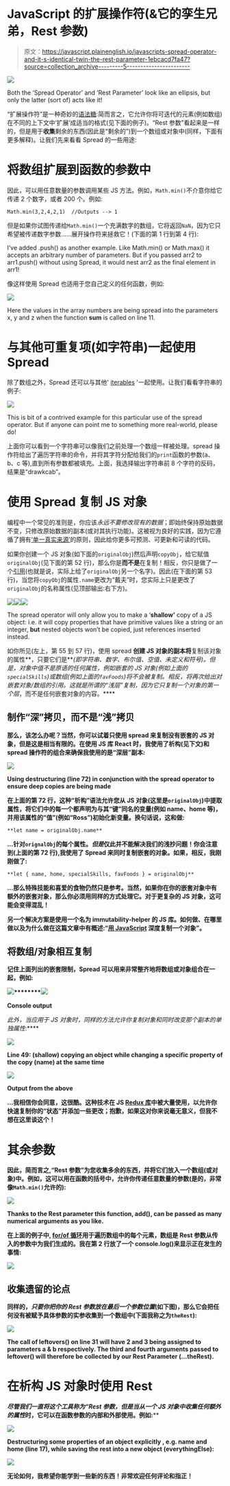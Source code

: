 # JavaScript 的扩展操作符(&它的孪生兄弟，Rest 参数)

> 原文：<https://javascript.plainenglish.io/javascripts-spread-operator-and-it-s-identical-twin-the-rest-parameter-1ebcacd7fa47?source=collection_archive---------5----------------------->

![](img/2323dc6afdb3e72fe1bf14cb190a4739.png)

Both the ‘Spread Operator’ and ’Rest Parameter’ look like an ellipsis, but only the latter (sort of) acts like it!

“扩展操作符”是一种奇妙的[语法糖](https://en.wikipedia.org/wiki/Syntactic_sugar):简而言之，它允许你将可迭代的元素(例如数组)在不同的上下文中‘扩展’成适当的格式(见下面的例子)。“Rest 参数”看起来是一样的，但是用于**收集**剩余的东西(因此是“剩余的”)到一个数组或对象中(同样，下面有更多解释)。让我们先来看看 Spread 的一些用途:

# 将数组扩展到函数的参数中

因此，可以用任意数量的参数调用某些 JS 方法。例如，`Math.min()`不介意你给它传递 2 个数字，或者 200 个。例如:

```
Math.min(3,2,4,2,1)  //Outputs --> 1
```

但是如果你试图传递给`Math.min()`一个充满数字的数组，它将返回`NaN`，因为它只希望被传递数字参数……展开操作符来拯救它！(下面的第 1 行到第 4 行):

I’ve added .push() as another example. Like Math.min() or Math.max() it accepts an arbitrary number of parameters. But if you passed arr2 to arr1.push() without using Spread, it would nest arr2 as the final element in arr1!

像这样使用 Spread 也适用于您自己定义的任何函数，例如:

![](img/1008af01091135e25abadedd0169f91e.png)

Here the values in the array numbers are being spread into the parameters x, y and z when the function **sum** is called on line 11.

# 与其他可重复项(如字符串)一起使用 Spread

除了数组之外，Spread 还可以与其他' [iterables](https://javascript.info/iterable) '一起使用。让我们看看字符串的例子:

![](img/1ddb51d705ea2f38f145e9b32ee1bdf4.png)

This is bit of a contrived example for this particular use of the spread operator. But if anyone can point me to something more real-world, please do!

上面你可以看到一个字符串可以像我们之前处理一个数组一样被处理。spread 操作符给出了遍历字符串的命令，并将其字符分配给我们的`print`函数的参数(a、b、c 等),直到所有参数都被填充。上面，我选择输出字符串前 8 个字符的反码，结果是“drawkcab”。

# 使用 Spread 复制 JS 对象

编程中一个常见的准则是，你应该*永远不要修改现有的数据*；即始终保持原始数据不变，只修改原始数据的副本(或对其执行功能)。这被视为良好的实践，因为它遵循了拥有[‘单一真实来源’](https://en.wikipedia.org/wiki/Single_source_of_truth)的原则，因此给你更多可预测、可更新和可读的代码。

如果你创建一个 JS 对象(如下面的`originalObj`)然后声明`copyObj`，给它赋值`originalObj`(见下面的第 52 行)，那么你是**而不是**在复制！相反，你只是做了一个[引用](https://codeburst.io/explaining-value-vs-reference-in-javascript-647a975e12a0)(也就是说，实际上给了`originalObj`另一个名字)。因此(在下面的第 53 行)，当您将`copyObj`的属性`.name`更改为“戴夫”时，您实际上只是更改了`originalObj`的名称属性(见顶部输出:右下方)。

![](img/be00b61205b8b3406bbda4209344361a.png)![](img/b773e6c89d289e153c09d8b25537f9e1.png)![](img/ff925fffb770405c0ae25456b0058446.png)

The spread operator will only allow you to make a ‘**shallow’** copy of a JS object: i.e. it will copy properties that have primitive values like a string or an integer, **but** nested objects won’t be copied, just references inserted instead.

如你所见(左上，第 55 到 57 行)，使用 spread **创建 JS 对象的副本将**复制该对象的属性**，只要它们是**[](https://codeburst.io/javascript-essentials-types-data-structures-3ac039f9877b)****(即字符串、数字、布尔值、空值、未定义和符号)。但是，对象中值不是原语的任何属性，例如*嵌套的* JS 对象(例如上面的`specialSkills`)或数组(例如上面的`favFoods`)将不会被复制。相反，将再次给出对嵌套对象/数组的引用。这就是所谓的“浅层”复制，因为它只复制一个对象的第一个*层*，而不是任何嵌套对象的内容。****

## ****制作“深”拷贝，而不是“浅”拷贝****

****那么，该怎么办呢？当然，你可以试着只使用 spread 来复制没有嵌套的 JS 对象，但是这是相当有限的。在使用 JS 库 React 时，我使用了析构(见下文)和 spread 操作符的组合来确保我使用的是“深层”副本:****

****![](img/de9b27e6793e0223e4d0f9c4f7c07912.png)****

****Using destructuring (line 72) in conjunction with the spread operator to ensure deep copies are being made****

****在上面的第 72 行，这种“析构”语法允许您从 JS 对象(这里是`originalObj`)中提取属性，将它们中的每一个都声明为与其“键”同名的变量(例如 name、home 等)，并用该属性的“值”(例如“Ross”)初始化新变量。换句话说，这和做:****

```
**let name = originalObj.name**
```

****…针对`orignalObj`的每个属性。*但是*仅此并不能解决我们的浅抄问题！你会注意到(上面的第 72 行),我使用了 Spread 来同时复制嵌套的对象。如果，相反，我刚刚做了:****

```
**let { name, home, specialSkills, favFoods } = originalObj**
```

****…那么特殊技能和喜爱的食物仍然只是参考。**当然**，如果你在你的嵌套对象中有额外的嵌套对象，那么你必须用同样的方式处理它。对于更复杂的 JS 对象，这可能会变得混乱！****

****另一个解决方案是使用一个名为 immutability-helper 的 JS 库。如何做、在哪里做以及为什么做在这篇文章中有概述:“[用 JavaScript](https://www.codementor.io/@ramnmiklus/deep-copying-an-object-in-javascript-mdlj2c318) 深度复制一个对象”。****

## ****将数组/对象相互复制****

****记住上面列出的嵌套限制，Spread 可以用来非常整齐地将数组或对象组合在一起，例如:****

****![](img/0c1c446429281f6c33b5558f4d3f4a91.png)********![](img/0096a3e86b2630dfb2e32e7a2e8244b0.png)****

****Console output****

****此外，当应用于 JS 对象时，同样的方法允许你复制对象*和*同时改变那个副本*的单独属性*:****

****![](img/1f7e7175f0d50e8cf95002f92e9b3fe3.png)****

****Line 49: (shallow) copying an object while changing a specific property of the copy (name) at the same time****

****![](img/f826804cde0b3b9571fc7bc5111562b1.png)****

****Output from the above****

****…我相信你会同意，这很酷。这种技术在 JS [Redux 库](https://redux.js.org/recipes/using-object-spread-operator/)中被大量使用，以允许你快速复制你的“状态”并添加一些更改；抱歉，如果这对你来说毫无意义，但我不想在这里谈这个！****

# ****其余参数****

****因此，简而言之,“Rest 参数”为您收集多余的东西，并将它们放入一个数组(或对象)中。例如，这可以用在函数的括号中，允许你传递任意数量的参数(是的，非常像`Math.min()`允许的):****

****![](img/bb1263696ed0fc01627a75ded2d9d081.png)****

****Thanks to the Rest parameter this function, add(), can be passed as many numerical arguments as you like.****

****在上面的例子中, [for/of 循环](https://www.w3schools.com/js/js_loop_for.asp)用于遍历**数组中的每个元素，数组是 Rest 参数从传入的参数中为我们生成的**。我在第 2 行放了一个 console.log()来显示正在发生的事情:****

****![](img/bee9505d0f1f2566bc5b7f75276fefa3.png)****

## ****收集遗留的论点****

****同样的，*只要你把你的 Rest 参数放在最后一个参数位置*(如下图)，那么它会把任何没有被赋予具体参数的实参收集到一个数组中(下面我称之为`theRest`):****

****![](img/c63ef77b7e8469c53141d6dde234d75d.png)****

****The call of leftovers() on line 31 will have 2 and 3 being assigned to parameters a & b respectively. The third and fourth arguments passed to leftover() will therefore be collected by our Rest Parameter (…theRest).****

# ****在析构 JS 对象时使用 Rest****

****尽管我们一直将这个工具称为“Rest *参数*，但是当从一个 JS 对象中收集任何额外的*属性*时，它可以在函数参数的内部和外部使用。例如:****

****![](img/4bab7f44836c0bcf7c7693edea1b112c.png)****

****Destructuring some properties of an object explicitly , e.g. name and home (line 17), while saving the rest into a new object (everythingElse):****

****![](img/95216e27d58645c4639340d237081348.png)****

****无论如何，我希望你能学到一些新的东西！非常欢迎任何评论和指正！****